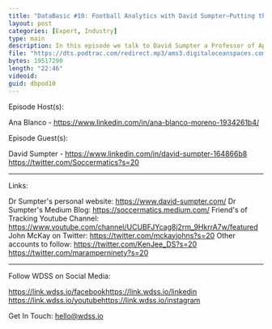 ```yaml
---
title: "DataBasic #10: Football Analytics with David Sumpter—Putting the Beautiful Game into Numbers"
layout: post
categories: [Expert, Industry]
type: main
description: In this episode we talk to David Sumpter a Professor of Applied Mathematics at the University of Uppsala and author of books like "Soccermatics", "Outnumbered" and the "Ten Equations that Rule the World". His mathematical background paired with his passion for football has enabled Dr. Sumpter to consult for clubs and countries like Hammersby, Barcelona and England. Here, we will discuss the different metrics to analyse football, how professional clubs are embracing data science and what it takes to make it as a football analyst.
file: "https://dts.podtrac.com/redirect.mp3/ams3.digitaloceanspaces.com/podcast.wdss/databasic-e10.mp3"
bytes: 19517290
length: "22:46"
videoid: 
guid: dbpod10
---
```


Episode Host(s):        

Ana Blanco - https://www.linkedin.com/in/ana-blanco-moreno-1934261b4/

Episode Guest(s):

David Sumpter - https://www.linkedin.com/in/david-sumpter-164866b8
		https://twitter.com/Soccermatics?s=20

------------------

Links:

Dr Sumpter's personal website: https://www.david-sumpter.com/
Dr Sumpter's Medium Blog: https://soccermatics.medium.com/
Friend's of Tracking Youtube Channel: https://www.youtube.com/channel/UCUBFJYcag8j2rm_9HkrrA7w/featured
John McKay on Twitter: https://twitter.com/mckayjohns?s=20
Other accounts to follow: https://twitter.com/KenJee_DS?s=20
			  https://twitter.com/maramperninety?s=20
			  
------------------
        
Follow WDSS on Social Media:

https://link.wdss.io/facebook​
https://link.wdss.io/linkedin​
https://link.wdss.io/youtube​
https://link.wdss.io/instagram​
        
Get In Touch: hello@wdss.io
